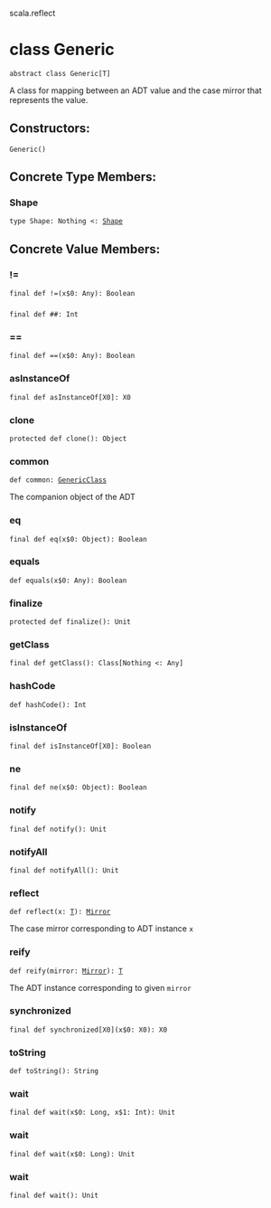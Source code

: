 scala.reflect
# class Generic

<pre><code class="language-scala" >abstract class Generic[T]</pre></code>
A class for mapping between an ADT value and
the case mirror that represents the value.

## Constructors:
<pre><code class="language-scala" >Generic()</pre></code>

## Concrete Type Members:
### Shape
<pre><code class="language-scala" >type Shape: Nothing <: <a href="../compiletime/Shape.md">Shape</a></pre></code>

## Concrete Value Members:
### !=
<pre><code class="language-scala" >final def !=(x$0: Any): Boolean</pre></code>

### ##
<pre><code class="language-scala" >final def ##: Int</pre></code>

### ==
<pre><code class="language-scala" >final def ==(x$0: Any): Boolean</pre></code>

### asInstanceOf
<pre><code class="language-scala" >final def asInstanceOf[X0]: X0</pre></code>

### clone
<pre><code class="language-scala" >protected def clone(): Object</pre></code>

### common
<pre><code class="language-scala" >def common: <a href="./GenericClass.md">GenericClass</a></pre></code>
The companion object of the ADT

### eq
<pre><code class="language-scala" >final def eq(x$0: Object): Boolean</pre></code>

### equals
<pre><code class="language-scala" >def equals(x$0: Any): Boolean</pre></code>

### finalize
<pre><code class="language-scala" >protected def finalize(): Unit</pre></code>

### getClass
<pre><code class="language-scala" >final def getClass(): Class[Nothing <: Any]</pre></code>

### hashCode
<pre><code class="language-scala" >def hashCode(): Int</pre></code>

### isInstanceOf
<pre><code class="language-scala" >final def isInstanceOf[X0]: Boolean</pre></code>

### ne
<pre><code class="language-scala" >final def ne(x$0: Object): Boolean</pre></code>

### notify
<pre><code class="language-scala" >final def notify(): Unit</pre></code>

### notifyAll
<pre><code class="language-scala" >final def notifyAll(): Unit</pre></code>

### reflect
<pre><code class="language-scala" >def reflect(x: <a href="./Generic.md#T">T</a>): <a href="./Mirror.md">Mirror</a></pre></code>
The case mirror corresponding to ADT instance `x`

### reify
<pre><code class="language-scala" >def reify(mirror: <a href="./Mirror.md">Mirror</a>): <a href="./Generic.md#T">T</a></pre></code>
The ADT instance corresponding to given `mirror`

### synchronized
<pre><code class="language-scala" >final def synchronized[X0](x$0: X0): X0</pre></code>

### toString
<pre><code class="language-scala" >def toString(): String</pre></code>

### wait
<pre><code class="language-scala" >final def wait(x$0: Long, x$1: Int): Unit</pre></code>

### wait
<pre><code class="language-scala" >final def wait(x$0: Long): Unit</pre></code>

### wait
<pre><code class="language-scala" >final def wait(): Unit</pre></code>

